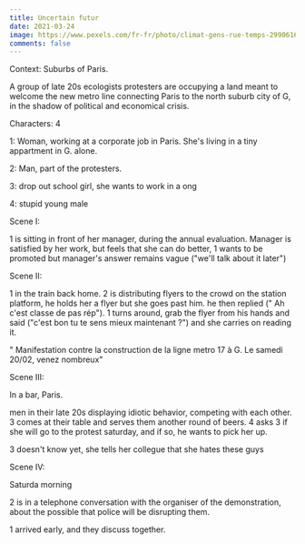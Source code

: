 ```yaml
---
title: Uncertain futur
date: 2021-03-24
image: https://www.pexels.com/fr-fr/photo/climat-gens-rue-temps-2990616/
comments: false
---
```

Context: Suburbs of Paris.

A group of late 20s ecologists protesters are occupying a land meant to welcome the new metro line connecting Paris to the north suburb city of G, in the shadow of political and economical crisis.

Characters: 4

1: Woman, working at a corporate job in Paris. She's living in a tiny appartment in G. alone.

2: Man, part of the protesters.

3: drop out school girl, she wants to work in a ong

4: stupid young male 

Scene I: 

1 is sitting in front of her manager, during the annual evaluation. Manager is satisfied by her work, but feels that she can do better, 1 wants to be promoted but manager's answer  remains vague ("we'll talk about it later")

Scene II:

1 in the train back home. 2 is distributing flyers to the crowd on the station platform, he holds her a flyer but she goes past him. he then replied (" Ah c'est classe de pas rép"). 1 turns around, grab the flyer from his hands and said ("c'est bon tu te sens mieux maintenant ?") and she carries on reading it. 

" Manifestation contre la construction de la ligne metro 17 à G. Le samedi 20/02, venez nombreux"

Scene III:

In a bar, Paris.

men in their late 20s displaying idiotic behavior, competing with each other. 3 comes at their table and serves them another round of beers. 4 asks 3 if she will go to the protest saturday, and if so, he wants to pick her up. 

3 doesn't know yet, she tells her collegue that she hates these guys



Scene IV: 

Saturda morning

2 is in a telephone conversation with the organiser of the demonstration, about the possible that police will be disrupting them.

1 arrived early, and they discuss together.